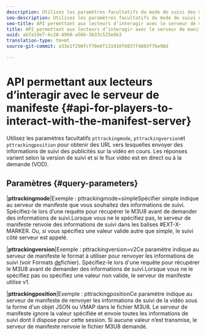 ```yaml
---
description: Utilisez les paramètres facultatifs du mode de suivi des modifications, de la version de suivi des modifications et de la position de suivi des modifications  pour obtenir des URL vers lesquelles envoyer des informations de suivi des publicités sur la vidéo en cours. Les réponses varient selon la version de suivi et si le flux vidéo est en direct ou à la demande (VOD).
seo-description: Utilisez les paramètres facultatifs du mode de suivi des modifications, de la version de suivi des modifications et de la position de suivi des modifications  pour obtenir des URL vers lesquelles envoyer des informations de suivi des publicités sur la vidéo en cours. Les réponses varient selon la version de suivi et si le flux vidéo est en direct ou à la demande (VOD).
seo-title: API permettant aux lecteurs d’interagir avec le serveur de manifeste
title: API permettant aux lecteurs d’interagir avec le serveur de manifeste
uuid: ab7a19e7-6c28-4960-a56b-3b33c525e6b3
translation-type: tm+mt
source-git-commit: a33e1f290fcf78e6f131910f6037f4803f7be98d

---
```



# API permettant aux lecteurs d’interagir avec le serveur de manifeste {#api-for-players-to-interact-with-the-manifest-server}

Utilisez les paramètres facultatifs `pttrackingmode`, `pttrackingversion`et `pttrackingposition` pour obtenir des URL vers lesquelles envoyer des informations de suivi des publicités sur la vidéo en cours. Les réponses varient selon la version de suivi et si le flux vidéo est en direct ou à la demande (VOD).

## Paramètres {#query-parameters}

|**pttrackingmode**|Exemple : pttrackingmode=simpleSpécifier simple indique au serveur de manifeste que vous souhaitez des informations de suivi.
Spécifiez-le lors d’une requête pour récupérer le M3U8 avant de demander des informations de suivi.Lorsque vous ne le spécifiez pas, le serveur de manifeste renvoie des informations de suivi dans les balises #EXT-X-MARKER.
Ou, si vous spécifiez une valeur valide autre que simple, le suivi côté serveur est appelé.

|**pttrackingversion**|Exemple : pttrackingversion=v2Ce paramètre indique au serveur de manifeste le format à utiliser pour renvoyer les informations de suivi (voir Formats [de](../../msapi-topics/ms-list-file-formats/ms-api-file-formats.md)fichier).
Spécifiez-le lors d&#39;une requête pour récupérer le M3U8 avant de demander des informations de suivi.Lorsque vous ne le spécifiez pas ou spécifiez une valeur non valide, le serveur de manifeste utilise v1.

|**pttrackingposition**|Exemple : pttrackingpositionCe paramètre indique au serveur de manifeste de renvoyer les informations de suivi de la vidéo sous la forme d&#39;un objet JSON ou VMAP dans le fichier M3U8. Le serveur de manifeste ignore la valeur spécifiée et envoie toutes les informations de suivi dont il dispose pour cette session. Si aucune valeur n’est transmise, le serveur de manifeste renvoie le fichier M3U8 demandé.